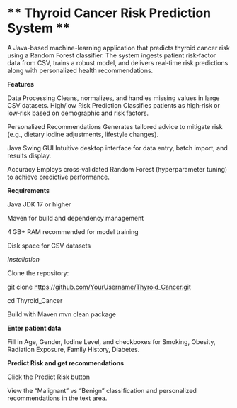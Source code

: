 # ** Thyroid Cancer Risk Prediction System **

A Java-based machine-learning application that predicts thyroid cancer risk using a Random Forest classifier. The system ingests patient risk‑factor data from CSV, trains a robust model, and delivers real‑time risk predictions along with personalized health recommendations.

**Features**

Data Processing
Cleans, normalizes, and handles missing values in large CSV datasets.
High/low Risk Prediction
Classifies patients as high‐risk or low‐risk based on demographic and risk factors.

Personalized Recommendations
Generates tailored advice to mitigate risk (e.g., dietary iodine adjustments, lifestyle changes).

Java Swing GUI
Intuitive desktop interface for data entry, batch import, and results display.

 Accuracy
Employs cross‑validated Random Forest (hyperparameter tuning) to achieve predictive performance.

**Requirements**

Java JDK 17 or higher

Maven for build and dependency management

4 GB+ RAM recommended for model training

Disk space for CSV datasets

_Installation_

Clone the repository:

git clone https://github.com/YourUsername/Thyroid_Cancer.git

cd Thyroid_Cancer

Build with Maven
mvn clean package

**Enter patient data**

Fill in Age, Gender, Iodine Level, and checkboxes for Smoking, Obesity, Radiation Exposure, Family History, Diabetes.

**Predict Risk and get recommendations**

Click the Predict Risk button

View the “Malignant” vs “Benign” classification and personalized recommendations in the text area.
